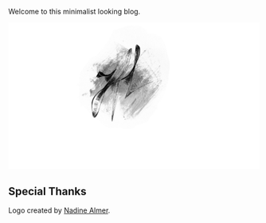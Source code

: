 Welcome to this minimalist looking blog.

![Image Mishe logo](images/Mishe_Logo.jpeg)

## Special Thanks

Logo created by [Nadine Almer](https://nadinealmer.com/). 
